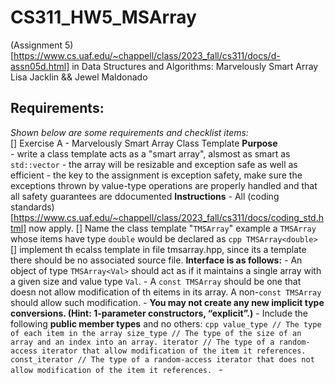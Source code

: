 # CS311_HW5_MSArray
 (Assignment 5)[https://www.cs.uaf.edu/~chappell/class/2023_fall/cs311/docs/d-assn05d.html] in Data Structures and Algorithms: Marvelously Smart Array
 Lisa Jacklin && Jewel Maldonado

## Requirements:  
*Shown below are some requirements and checklist items:*  
[] Exercise A - Marvelously Smart Array Class Template
    **Purpose**  
    - write a class template acts as a "smart array", alsmost as smart as `std::vector`
    - the array will be resizable and exception safe as well as efficient
    - the key to the assignment is exception safety, make sure the exceptions thrown by value-type operations are properly handled and that all safety guarantees are ddocumented
    **Instructions**
    - All (coding standards)[https://www.cs.uaf.edu/~chappell/class/2023_fall/cs311/docs/coding_std.html] now apply.
    [] Name the class template "`TMSArray`" example a `TMSArray` whose items have type `double` would be declared as 
    ```cpp
    TMSArray<double>```
    [] implement th ecalss template in file tmsarray.hpp, since its a template there should be no associated source file.
    **Interface is as follows:**
    - An object of type `TMSArray<Val>` should act as if it maintains a single array with a given size and value type `Val`.
    - A `const TMSArray` should be one that doesn not allow modification of th eitems in its array. A non-`const TMSArray` should allow such modification.
    - **You may not create any new implicit type conversions. (Hint: 1-parameter constructors, “explicit”.)**
    - Include the following **public member types** and no others:
    ```cpp
    value_type // The type of each item in the array
    size_type // The type of the size of an array and an index into an array.
    iterator // The type of a random-access iterator that allow modification of the item it references.
    const_iterator // The type of a random-access iterator that does not allow modification of the item it references.
    ```
    - 
